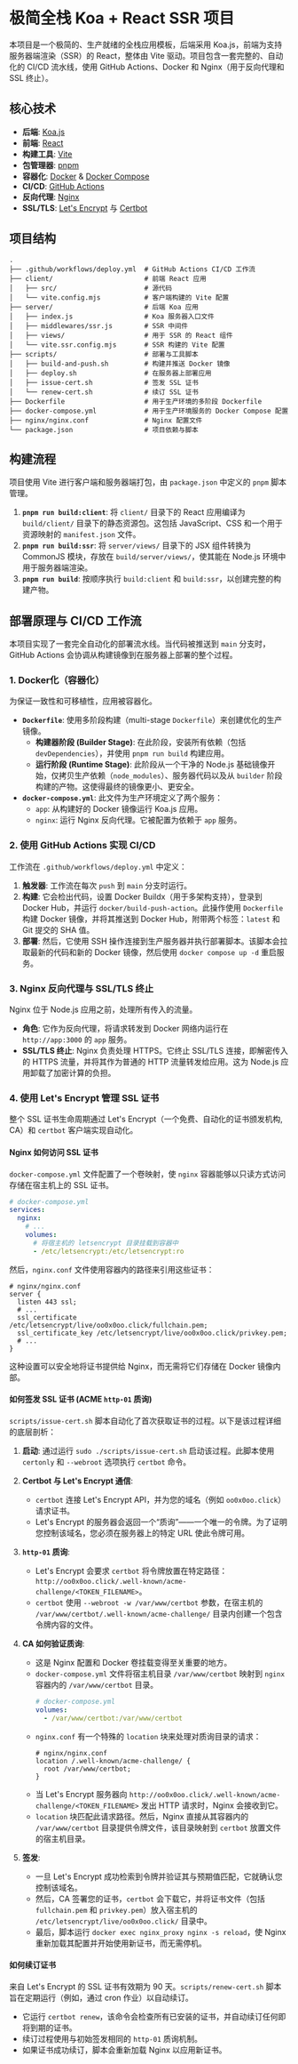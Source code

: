 # 极简全栈 Koa + React SSR 项目

本项目是一个极简的、生产就绪的全栈应用模板，后端采用 Koa.js，前端为支持服务器端渲染（SSR）的 React，整体由 Vite 驱动。项目包含一套完整的、自动化的 CI/CD 流水线，使用 GitHub Actions、Docker 和 Nginx（用于反向代理和 SSL 终止）。

## 核心技术

- **后端**: [Koa.js](https://koajs.com/)
- **前端**: [React](https://reactjs.org/)
- **构建工具**: [Vite](https://vitejs.dev/)
- **包管理器**: [pnpm](https://pnpm.io/)
- **容器化**: [Docker](https://www.docker.com/) & [Docker Compose](https://docs.docker.com/compose/)
- **CI/CD**: [GitHub Actions](https://github.com/features/actions)
- **反向代理**: [Nginx](https://nginx.org/)
- **SSL/TLS**: [Let's Encrypt](https://letsencrypt.org/) 与 [Certbot](https://certbot.eff.org/)

## 项目结构

```
.
├── .github/workflows/deploy.yml  # GitHub Actions CI/CD 工作流
├── client/                       # 前端 React 应用
│   ├── src/                      # 源代码
│   └── vite.config.mjs           # 客户端构建的 Vite 配置
├── server/                       # 后端 Koa 应用
│   ├── index.js                  # Koa 服务器入口文件
│   ├── middlewares/ssr.js        # SSR 中间件
│   ├── views/                    # 用于 SSR 的 React 组件
│   └── vite.ssr.config.mjs       # SSR 构建的 Vite 配置
├── scripts/                      # 部署与工具脚本
│   ├── build-and-push.sh         # 构建并推送 Docker 镜像
│   ├── deploy.sh                 # 在服务器上部署应用
│   ├── issue-cert.sh             # 签发 SSL 证书
│   └── renew-cert.sh             # 续订 SSL 证书
├── Dockerfile                    # 用于生产环境的多阶段 Dockerfile
├── docker-compose.yml            # 用于生产环境服务的 Docker Compose 配置
├── nginx/nginx.conf              # Nginx 配置文件
└── package.json                  # 项目依赖与脚本
```

## 构建流程

项目使用 Vite 进行客户端和服务器端打包，由 `package.json` 中定义的 `pnpm` 脚本管理。

1.  **`pnpm run build:client`**: 将 `client/` 目录下的 React 应用编译为 `build/client/` 目录下的静态资源包。这包括 JavaScript、CSS 和一个用于资源映射的 `manifest.json` 文件。
2.  **`pnpm run build:ssr`**: 将 `server/views/` 目录下的 JSX 组件转换为 CommonJS 模块，存放在 `build/server/views/`，使其能在 Node.js 环境中用于服务器端渲染。
3.  **`pnpm run build`**: 按顺序执行 `build:client` 和 `build:ssr`，以创建完整的构建产物。

## 部署原理与 CI/CD 工作流

本项目实现了一套完全自动化的部署流水线。当代码被推送到 `main` 分支时，GitHub Actions 会协调从构建镜像到在服务器上部署的整个过程。

### 1. Docker化（容器化）

为保证一致性和可移植性，应用被容器化。

- **`Dockerfile`**: 使用多阶段构建（multi-stage `Dockerfile`）来创建优化的生产镜像。
    - **构建器阶段 (Builder Stage)**: 在此阶段，安装所有依赖（包括 `devDependencies`），并使用 `pnpm run build` 构建应用。
    - **运行阶段 (Runtime Stage)**: 此阶段从一个干净的 Node.js 基础镜像开始，仅拷贝生产依赖（`node_modules`）、服务器代码以及从 `builder` 阶段构建的产物。这使得最终的镜像更小、更安全。
- **`docker-compose.yml`**: 此文件为生产环境定义了两个服务：
    - `app`: 从构建好的 Docker 镜像运行 Koa.js 应用。
    - `nginx`: 运行 Nginx 反向代理。它被配置为依赖于 `app` 服务。

### 2. 使用 GitHub Actions 实现 CI/CD

工作流在 `.github/workflows/deploy.yml` 中定义：

1.  **触发器**: 工作流在每次 `push` 到 `main` 分支时运行。
2.  **构建**: 它会检出代码，设置 Docker Buildx（用于多架构支持），登录到 Docker Hub，并运行 `docker/build-push-action`。此操作使用 `Dockerfile` 构建 Docker 镜像，并将其推送到 Docker Hub，附带两个标签：`latest` 和 Git 提交的 SHA 值。
3.  **部署**: 然后，它使用 SSH 操作连接到生产服务器并执行部署脚本。该脚本会拉取最新的代码和新的 Docker 镜像，然后使用 `docker compose up -d` 重启服务。

### 3. Nginx 反向代理与 SSL/TLS 终止

Nginx 位于 Node.js 应用之前，处理所有传入的流量。

- **角色**: 它作为反向代理，将请求转发到 Docker 网络内运行在 `http://app:3000` 的 `app` 服务。
- **SSL/TLS 终止**: Nginx 负责处理 HTTPS。它终止 SSL/TLS 连接，即解密传入的 HTTPS 流量，并将其作为普通的 HTTP 流量转发给应用。这为 Node.js 应用卸载了加密计算的负担。

### 4. 使用 Let's Encrypt 管理 SSL 证书

整个 SSL 证书生命周期通过 Let's Encrypt（一个免费、自动化的证书颁发机构, CA）和 `certbot` 客户端实现自动化。

#### Nginx 如何访问 SSL 证书

`docker-compose.yml` 文件配置了一个卷映射，使 `nginx` 容器能够以只读方式访问存储在宿主机上的 SSL 证书。

```yaml
# docker-compose.yml
services:
  nginx:
    # ...
    volumes:
      # 将宿主机的 letsencrypt 目录挂载到容器中
      - /etc/letsencrypt:/etc/letsencrypt:ro
```

然后，`nginx.conf` 文件使用容器内的路径来引用这些证书：

```nginx
# nginx/nginx.conf
server {
  listen 443 ssl;
  # ...
  ssl_certificate     /etc/letsencrypt/live/oo0x0oo.click/fullchain.pem;
  ssl_certificate_key /etc/letsencrypt/live/oo0x0oo.click/privkey.pem;
  # ...
}
```
这种设置可以安全地将证书提供给 Nginx，而无需将它们存储在 Docker 镜像内部。

#### 如何签发 SSL 证书 (ACME `http-01` 质询)

`scripts/issue-cert.sh` 脚本自动化了首次获取证书的过程。以下是该过程详细的底层剖析：

1.  **启动**: 通过运行 `sudo ./scripts/issue-cert.sh` 启动该过程。此脚本使用 `certonly` 和 `--webroot` 选项执行 `certbot` 命令。

2.  **Certbot 与 Let's Encrypt 通信**:
    - `certbot` 连接 Let's Encrypt API，并为您的域名（例如 `oo0x0oo.click`）请求证书。
    - Let's Encrypt 的服务器会返回一个“质询”——一个唯一的令牌。为了证明您控制该域名，您必须在服务器上的特定 URL 使此令牌可用。

3.  **`http-01` 质询**:
    - Let's Encrypt 会要求 `certbot` 将令牌放置在特定路径：`http://oo0x0oo.click/.well-known/acme-challenge/<TOKEN_FILENAME>`。
    - `certbot` 使用 `--webroot -w /var/www/certbot` 参数，在宿主机的 `/var/www/certbot/.well-known/acme-challenge/` 目录内创建一个包含令牌内容的文件。

4.  **CA 如何验证质询**:
    - 这是 Nginx 配置和 Docker 卷挂载变得至关重要的地方。
    - `docker-compose.yml` 文件将宿主机目录 `/var/www/certbot` 映射到 `nginx` 容器内的 `/var/www/certbot` 目录。
        ```yaml
        # docker-compose.yml
        volumes:
          - /var/www/certbot:/var/www/certbot
        ```
    - `nginx.conf` 有一个特殊的 `location` 块来处理对质询目录的请求：
        ```nginx
        # nginx/nginx.conf
        location /.well-known/acme-challenge/ {
          root /var/www/certbot;
        }
        ```
    - 当 Let's Encrypt 服务器向 `http://oo0x0oo.click/.well-known/acme-challenge/<TOKEN_FILENAME>` 发出 HTTP 请求时，Nginx 会接收到它。
    - `location` 块匹配此请求路径。然后，Nginx 直接从其容器内的 `/var/www/certbot` 目录提供令牌文件，该目录映射到 `certbot` 放置文件的宿主机目录。

5.  **签发**:
    - 一旦 Let's Encrypt 成功检索到令牌并验证其与预期值匹配，它就确认您控制该域名。
    - 然后，CA 签署您的证书，`certbot` 会下载它，并将证书文件（包括 `fullchain.pem` 和 `privkey.pem`）放入宿主机的 `/etc/letsencrypt/live/oo0x0oo.click/` 目录中。
    - 最后，脚本运行 `docker exec nginx_proxy nginx -s reload`，使 Nginx 重新加载其配置并开始使用新证书，而无需停机。

#### 如何续订证书

来自 Let's Encrypt 的 SSL 证书有效期为 90 天。`scripts/renew-cert.sh` 脚本旨在定期运行（例如，通过 cron 作业）以自动续订。

- 它运行 `certbot renew`，该命令会检查所有已安装的证书，并自动续订任何即将到期的证书。
- 续订过程使用与初始签发相同的 `http-01` 质询机制。
- 如果证书成功续订，脚本会重新加载 Nginx 以应用新证书。